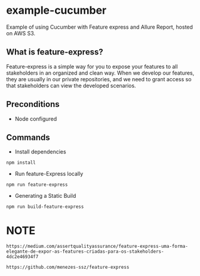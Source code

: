 # example-cucumber
Example of using Cucumber with Feature express and Allure Report, hosted on AWS S3.

## What is feature-express?
Feature-express is a simple way for you to expose your features to all stakeholders in an organized and clean way.
When we develop our features, they are usually in our private repositories, and we need to grant access so that stakeholders can view the developed scenarios.

## Preconditions
- Node configured

## Commands
- Install dependencies
```
npm install
```

- Run feature-Express locally
```
npm run feature-express
```

- Generating a Static Build
```
npm run build-feature-express
```

# NOTE
```
https://medium.com/assertqualityassurance/feature-express-uma-forma-elegante-de-expor-as-features-criadas-para-os-stakeholders-4dc2e46934f7
```

```
https://github.com/menezes-ssz/feature-express
```